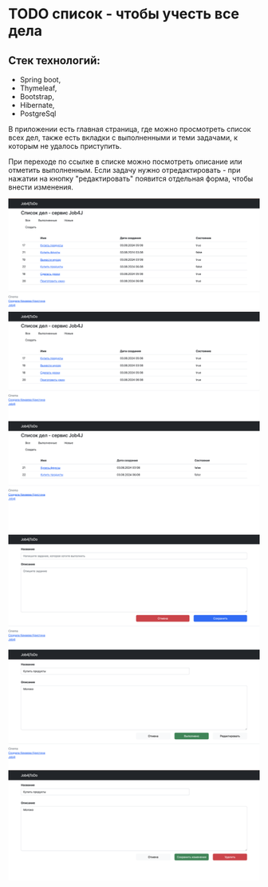 # TODO список - чтобы учесть все дела
## Стек технологий: 
- Spring boot, 
- Thymeleaf, 
- Bootstrap, 
- Hibernate, 
- PostgreSql 

В приложении есть главная страница, где можно просмотреть список всех дел, 
также есть вкладки с выполненными и теми задачами, к которым не удалось приступить.

При переходе по ссылке в списке можно посмотреть описание или отметить выполненным. 
Если задачу нужно отредактировать - при нажатии на кнопку "редактировать" появится отдельная форма, 
чтобы внести изменения.

![1](https://github.com/Kemochka/job4j_todo/blob/master/img/%D0%A1%D0%BD%D0%B8%D0%BC%D0%BE%D0%BA%20%D1%8D%D0%BA%D1%80%D0%B0%D0%BD%D0%B0%202024-08-03%20%D0%B2%2018.33.22.png)
![2](https://github.com/Kemochka/job4j_todo/blob/master/img/%D0%A1%D0%BD%D0%B8%D0%BC%D0%BE%D0%BA%20%D1%8D%D0%BA%D1%80%D0%B0%D0%BD%D0%B0%202024-08-03%20%D0%B2%2018.33.32.png)
![3](https://github.com/Kemochka/job4j_todo/blob/master/img/%D0%A1%D0%BD%D0%B8%D0%BC%D0%BE%D0%BA%20%D1%8D%D0%BA%D1%80%D0%B0%D0%BD%D0%B0%202024-08-03%20%D0%B2%2018.33.39.png)
![4](https://github.com/Kemochka/job4j_todo/blob/master/img/%D0%A1%D0%BD%D0%B8%D0%BC%D0%BE%D0%BA%20%D1%8D%D0%BA%D1%80%D0%B0%D0%BD%D0%B0%202024-08-03%20%D0%B2%2018.33.47.png)
![5](https://github.com/Kemochka/job4j_todo/blob/master/img/%D0%A1%D0%BD%D0%B8%D0%BC%D0%BE%D0%BA%20%D1%8D%D0%BA%D1%80%D0%B0%D0%BD%D0%B0%202024-08-03%20%D0%B2%2018.34.42.png)
![6](https://github.com/Kemochka/job4j_todo/blob/master/img/%D0%A1%D0%BD%D0%B8%D0%BC%D0%BE%D0%BA%20%D1%8D%D0%BA%D1%80%D0%B0%D0%BD%D0%B0%202024-08-03%20%D0%B2%2018.34.49.png)




